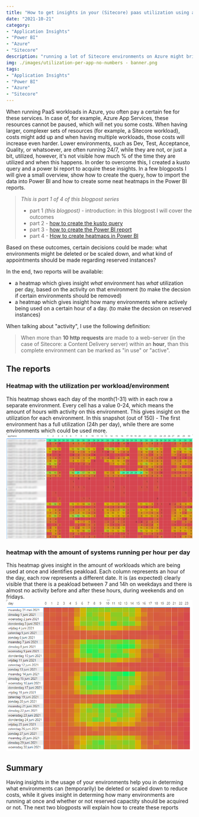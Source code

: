 ```yaml
---
title: "How to get insights in your (Sitecore) paas utilization using application insights and Power BI - Part 1 - Overview"
date: "2021-10-21"
category: 
- "Application Insights"
- "Power BI"
- "Azure"
- "Sitecore"
description: "running a lot of Sitecore environments on Azure might bring a lot of costs, as the payroll continues 24/7. This blogpost series describes how to get insights in the actual utilization (and waste)"
img: ./images/utilization-per-app-no-numbers - banner.png
tags:
- "Application Insights"
- "Power BI"
- "Azure"
- "Sitecore"
---
```

When running PaaS workloads in Azure, you often pay a certain fee for these services. In case of, for example, Azure App Services, these resources cannot be paused, which will net you some costs. When having larger, complexer sets of resources (for example, a Sitecore workload), costs might add up and when having multiple workloads, those costs will increase even harder. Lower environments, such as Dev, Test, Acceptance, Quality, or whatsoever, are often running 24/7, while they are not, or just a bit, utilized, however, it's not visible how much % of the time they are utilized and when this happens. In order to overcome this, I created a kusto query and a power bi report to acquire these insights. In a few blogposts I will give a small overview, show how to create the query, how to import the data into Power BI and how to create some neat heatmaps in the Power BI reports. 

> *This is part 1 of 4 of this blogpost series* 
> * part 1 *(this blogpost)* - introduction: in this blogpost I will cover the outcomes
> * part 2 - [how to create the kusto query](..\getting-insights-in-your-paas-utilization-using-app-insights-and-power-bi-part-2)
> * part 3 - [how to create the Power BI report](..\getting-insights-in-your-paas-utilization-using-app-insights-and-power-bi-part-3)
> * part 4 - [How to create heatmaps in Power BI](..\getting-insights-in-your-paas-utilization-using-app-insights-and-power-bi-part-4)

Based on these outcomes, certain decisions could be made: what environments might be deleted or be scaled down, and what kind of appointments should be made regarding reserved instances?

In the end, two reports will be available:

* a heatmap which gives insight *what* environment has *what* utilization per day, based on the activity on that environment (to make the decsion if certain environments should be removed)
* a heatmap which gives insight how many environments where actively being used on a certain hour of a day. (to make the decsion on reserved instances)

When talking about "activity", I use the following definition:

> When more than **10 http requests** are made to a web-server (in the case of Sitecore: a Content Delivery server) within an **hour**, than this complete environment can be marked as "in use" or "active".

## The reports

### Heatmap with the utilization per workload/environment
This heatmap shows each day of the month(1-31) with in each row a separate environment. Every cell has a value 0-24, which means the amount of hours with activity on this environment. This gives insight on the utilization for each environment. In this snapshot (out of 150) - The first environment has a full utilization (24h per day), while there are some environments which could be used more. 
![](.\images\utilization-per-app-with-numbers-1.png)

### heatmap with the amount of systems running per hour per day
This heatmap gives insight in the amount of workloads which are being used at once and identifies peakload. Each column represents an hour of the day, each row represents a different date. It is (as expected) clearly visible that there is a peakload between 7 and 14h on weekdays and there is almost no activity before and after these hours, during weekends and on fridays.
![](.\images\number-of-systems-per-hour-per-day-no-numbers.png)

## Summary
Having insights in the usage of your environments help you in determing what environments can (temporarily) be deleted or scaled down to reduce costs, while it gives insight in determing how many environments are running at once and whether or not reserved capactity should be acquired or not. The next two blogposts will explain how to create these reports